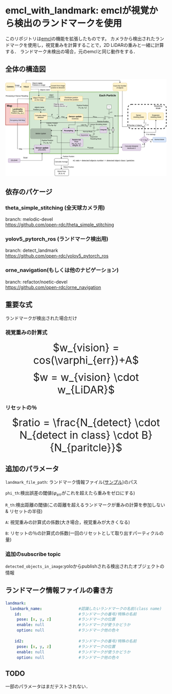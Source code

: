 # emcl_with_landmark: emclが視覚から検出のランドマークを使用

このリポジトリは[emcl](https://github.com/ryuichiueda/emcl)の機能を拡張したものです。
カメラから検出されたランドマークを使用し，視覚重みを計算することで，2D LiDARの重みと一緒に計算する．
ランドマーク未検出の場合，元のemclと同じ動作をする．

## 全体の構造図

![system](https://github.com/Tsumoridesu/emcl_with_landmark/blob/main/system.drawio.png)

## 依存のパケージ

### theta_simple_stitching  (全天球カメラ用)
branch: melodic-devel  
https://github.com/open-rdc/theta_simple_stitching

### yolov5_pytorch_ros  (ランドマーク検出用)
branch: detect_landmark  
https://github.com/open-rdc/yolov5_pytorch_ros

### orne_navigation(もしくは他のナビゲーション)
branch: refactor/noetic-devel  
https://github.com/open-rdc/orne_navigation

## 重要な式
ランドマークが検出された場合だけ
### 視覚重みの計算式
<p align="center">
<font size="6">$w_{vision} = cos(\varphi_{err})+A$ </font>
</p>
<p align="center">
<font size="6">$w = w_{vision} \cdot w_{LiDAR}$ </font>
</p>

### リセットの％
<p align="center">
<font size="6">$ratio = \frac{N_{detect} \cdot N_{detect in class} \cdot B} {N_{paritcle}}$</font>
</p>

## 追加のパラメータ
```landmark_file_path```: ランドマーク情報ファイル([サンプル](https://github.com/Tsumoridesu/emcl_with_landmark/blob/main/landmark_list.yaml))のパス 

```phi_th```:検出誤差の閾値($\varphi_{err}$がこれを超えたら重みをゼロにする)  

```R_th```:検出距離の閾値(この距離を超えるランドマークが重みの計算を参加しない & リセットの半径)

```A```: 視覚重みの計算式の係数(大き場合，視覚重みが大きくなる)

```B```: リセットの％の計算式の係数(一回のリセットとして取り出すパーティクルの量)

### 追加のsubscribe topic
```detected_objects_in_image```:yoloからpublishされる検出されたオブジェクトの情報

## ランドマーク情報ファイルの書き方
```yaml
landmark:
  landmark_name:                #認識したいランドマークの名前(class name)
    id:                         #ランドマークの番号/特殊の名前
     pose: [x, y, z]            #ランドマークの位置
     enable: null               #ランドマークが使うかどうか
     option: null               #ランドマーク他の色々

    id2:                        #ランドマークの番号/特殊の名前
     pose: [x, y, z]            #ランドマークの位置
     enable: null               #ランドマークが使うかどうか
     option: null               #ランドマーク他の色々
```

## TODO
一部のパラメータはまだテストされない．